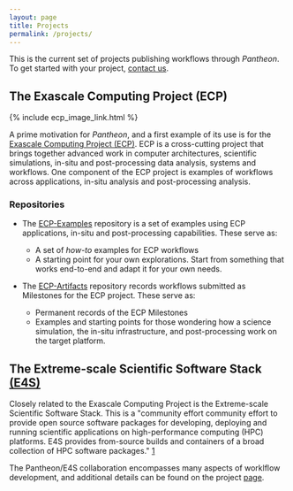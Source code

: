 ```yaml
---
layout: page
title: Projects 
permalink: /projects/
---
```


This is the current set of projects publishing workflows through *Pantheon*. To get started with your project, [contact us](mailto:pantheon-help@lanl.gov).

## The Exascale Computing Project (ECP)

{% include ecp_image_link.html %}


A prime motivation for *Pantheon*, and a first example of its use is for the [Exascale Computing Project (ECP)](https://www.exascaleproject.org/). ECP is a cross-cutting project that brings together advanced work in computer architectures, scientific simulations, in-situ and post-processing data analysis, systems and workflows. One component of the ECP project is examples of workflows across applications, in-situ analysis and post-processing analysis. 

### Repositories
- The [ECP-Examples](https://github.com/pantheonscience/ECP-Examples) repository is a set of examples using ECP applications, in-situ and post-processing capabilities. These serve as:
    - A set of *how-to* examples for ECP workflows
    - A starting point for your own explorations. Start from something that works end-to-end and adapt it for your own needs. 

- The [ECP-Artifacts](https://github.com/pantheonscience/ECP-Artifacts) repository records workflows submitted as Milestones for the ECP project. These serve as:
    - Permanent records of the ECP Milestones
    - Examples and starting points for those wondering how a science simulation, the in-situ infrastructure, and post-processing work on the target platform.

## The Extreme-scale Scientific Software Stack [(E4S)](https://e4s-project.github.io/)

Closely related to the Exascale Computing Project is the Extreme-scale Scientific Software Stack. This is a "community effort community effort to provide open source software packages for developing, deploying and running scientific applications on high-performance computing (HPC) platforms. E4S provides from-source builds and containers of a broad collection of HPC software packages." [1](https://e4s-project.github.io/)

The Pantheon/E4S collaboration encompasses many aspects of worklflow development, and additional details can be found on the project [page](../e4s).
